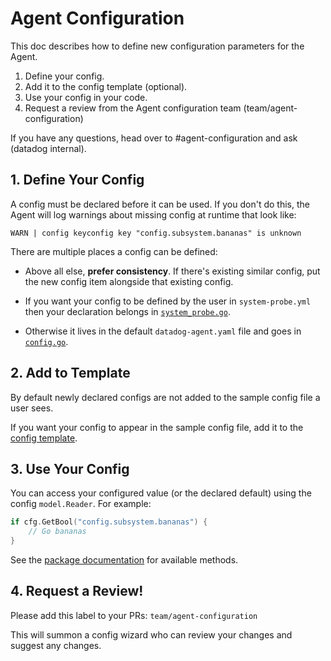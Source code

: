 # Agent Configuration

This doc describes how to define new configuration parameters for the Agent.

1. Define your config.
2. Add it to the config template (optional).
3. Use your config in your code.
4. Request a review from the Agent configuration team (team/agent-configuration)

If you have any questions, head over to #agent-configuration and ask (datadog
internal).

## 1. Define Your Config

A config must be declared before it can be used. If you don't do this, the Agent
will log warnings about missing config at runtime that look like:

```
WARN | config keyconfig key "config.subsystem.bananas" is unknown
```

There are multiple places a config can be defined:

* Above all else, **prefer consistency**. If there's existing similar config,
  put the new config item alongside that existing config.

* If you want your config to be defined by the user in `system-probe.yml` then
  your declaration belongs in [`system_probe.go`].

* Otherwise it lives in the default `datadog-agent.yaml` file and goes in
  [`config.go`].


[`config.go`]: https://github.com/DataDog/datadog-agent/blob/7a12f1ccad639e79a0c09f8eaa8c92cd08ce1ae1/pkg/config/setup/config.go
[`system_probe.go`]: https://github.com/DataDog/datadog-agent/blob/7a12f1ccad639e79a0c09f8eaa8c92cd08ce1ae1/pkg/config/setup/system_probe.go

## 2. Add to Template

By default newly declared configs are not added to the sample config file a user
sees.

If you want your config to appear in the sample config file, add it to the
[config template].


[config template]: https://github.com/DataDog/datadog-agent/blob/7a12f1ccad639e79a0c09f8eaa8c92cd08ce1ae1/pkg/config/config_template.yaml


## 3. Use Your Config

You can access your configured value (or the declared default) using the config
`model.Reader`. For example:

```go
if cfg.GetBool("config.subsystem.bananas") {
	// Go bananas
}
```

See the [package documentation] for available methods.


[package documentation]: https://pkg.go.dev/github.com/DataDog/datadog-agent/pkg/config/model#Reader


## 4. Request a Review!

Please add this label to your PRs: `team/agent-configuration`

This will summon a config wizard who can review your changes and suggest any
changes.
